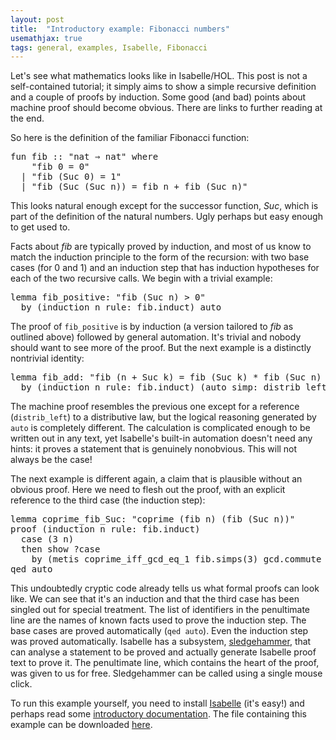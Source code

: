 ```yaml
---
layout: post
title:  "Introductory example: Fibonacci numbers"
usemathjax: true 
tags: general, examples, Isabelle, Fibonacci
---
```


Let's see what mathematics looks like in Isabelle/HOL.  This post is not a self-contained tutorial; it simply aims to show a simple recursive definition and a couple of proofs by induction. Some good (and bad) points about machine proof should become obvious. There are links to further reading at the end.

So here is the definition of the familiar Fibonacci function:

<pre class="source">
<span class="keyword1"><span class="command">fun</span></span> <span class="entity">fib</span> <span class="main">::</span> <span class="quoted"><span class="quoted">"nat <span class="main">⇒</span> nat"</span></span> <span class="keyword2"><span class="keyword">where</span></span>
    <span class="quoted"><span class="quoted">"<span class="free">fib</span> <span class="main">0</span> <span class="main">=</span> <span class="main">0</span>"</span></span>
  <span class="main">|</span> <span class="quoted"><span class="quoted">"<span class="free">fib</span> <span class="main">(</span>Suc <span class="main">0</span><span class="main">)</span> <span class="main">=</span> <span class="main">1</span>"</span></span>
  <span class="main">|</span> <span class="quoted"><span class="quoted">"<span class="free">fib</span> <span class="main">(</span>Suc <span class="main">(</span>Suc <span class="free"><span class="bound"><span class="entity">n</span></span></span><span class="main">)</span><span class="main">)</span> <span class="main">=</span> <span class="free">fib</span> <span class="free"><span class="bound"><span class="entity">n</span></span></span> <span class="main">+</span> <span class="free">fib</span> <span class="main">(</span>Suc <span class="free"><span class="bound"><span class="entity">n</span></span></span><span class="main">)</span>"</span></span>
</pre>

This looks natural enough except for the successor function, *Suc*, which is part of the definition of the natural numbers. Ugly perhaps but easy enough to get used to.

Facts about *fib* are typically proved by induction, and most of us know to match the induction principle to the form of the recursion: with two base cases (for 0 and 1) and an induction step that has induction hypotheses for each of the two recursive calls. We begin with a trivial example:

<pre class="source">
<span class="keyword1"><span class="command">lemma</span></span> fib_positive<span class="main">:</span> <span class="quoted"><span class="quoted">"fib <span class="main">(</span>Suc <span class="free">n</span><span class="main">)</span> <span class="main">&gt;</span> <span class="main">0</span>"</span></span>
  <span class="keyword1"><span class="command">by</span></span> <span class="main">(</span><span class="operator">induction</span> <span class="quoted"><span class="free">n</span></span> <span class="quasi_keyword">rule</span><span class="main"><span class="main">:</span></span> fib.induct<span class="main">)</span> <span class="operator">auto</span>
</pre>

The proof of `fib_positive` is by induction (a version tailored to *fib* as outlined above) followed by general automation. It's trivial and nobody should want to see more of the proof. But the next example is a distinctly nontrivial identity:

<pre class="source">
<span class="keyword1"><span class="command">lemma</span></span> fib_add<span class="main">:</span> <span class="quoted"><span class="quoted">"fib <span class="main">(</span><span class="free">n</span> <span class="main">+</span> Suc <span class="free">k</span><span class="main">)</span> <span class="main">=</span> fib <span class="main">(</span>Suc <span class="free">k</span><span class="main">)</span> <span class="main">*</span> fib <span class="main">(</span>Suc <span class="free">n</span><span class="main">)</span> <span class="main">+</span> fib <span class="free">k</span> <span class="main">*</span> fib <span class="free">n</span>"</span></span>
  <span class="keyword1"><span class="command">by</span></span> <span class="main">(</span><span class="operator">induction</span> <span class="quoted"><span class="free">n</span></span> <span class="quasi_keyword">rule</span><span class="main"><span class="main">:</span></span> fib.induct<span class="main">)</span> <span class="main">(</span><span class="operator">auto</span> <span class="quasi_keyword">simp</span><span class="main"><span class="main">:</span></span> distrib_left<span class="main">)</span>
</pre>

The machine proof resembles the previous one except for a reference (`distrib_left`) to a distributive law, but the logical reasoning generated by `auto` is completely different. The calculation is complicated enough to be written out in any text, yet Isabelle's built-in automation doesn't need any hints: it proves a statement that is genuinely nonobvious. This will not always be the case!

The next example is different again, a claim that is plausible without an obvious proof. Here we need to flesh out the proof, with an explicit reference to the third case (the induction step):

<pre class="source">
<span class="keyword1"><span class="command">lemma</span></span> coprime_fib_Suc<span class="main">:</span> <span class="quoted"><span class="quoted">"coprime <span class="main">(</span>fib <span class="free">n</span><span class="main">)</span> <span class="main">(</span>fib <span class="main">(</span>Suc <span class="free">n</span><span class="main">)</span><span class="main">)</span>"</span></span>
<span class="keyword1"><span class="command">proof</span></span> <span class="main">(</span><span class="operator">induction</span> <span class="quoted"><span class="free">n</span></span> <span class="quasi_keyword">rule</span><span class="main"><span class="main">:</span></span> fib.induct<span class="main">)</span>
  <span class="keyword3"><span class="command">case</span></span> <span class="main">(</span>3 <span class="skolem">n</span><span class="main">)</span>
  <span class="keyword1"><span class="command">then</span></span> <span class="keyword3"><span class="command">show</span></span> <span class="var"><span class="quoted"><span class="var">?case</span></span></span>
    <span class="keyword1"><span class="command">by</span></span> <span class="main">(</span><span class="operator">metis</span> coprime_iff_gcd_eq_1 fib.simps<span class="main"><span class="main">(</span></span>3<span class="main"><span class="main">)</span></span> gcd.commute gcd_add1<span class="main">)</span>
<span class="keyword1"><span class="command">qed</span></span> <span class="operator">auto</span>
</pre>

This undoubtedly cryptic code already tells us what formal proofs can look like. We can see that it's an induction and that the third case has been singled out for special treatment. The list of identifiers in the penultimate line are the names of known facts used to prove the induction step. The base cases are proved automatically (`qed auto`). Even the induction step was proved automatically. Isabelle has a subsystem, [sledgehammer](https://isabelle.in.tum.de/dist/doc/sledgehammer.pdf), that can analyse a statement to be proved and actually generate Isabelle proof text to prove it. The penultimate line, which contains the heart of the proof, was given to us for free. Sledgehammer can be called using a single mouse click.

To run this example yourself, you need to install [Isabelle](https://isabelle.in.tum.de/) (it's easy!) and perhaps read some [introductory documentation](https://isabelle.in.tum.de/dist/Isabelle2021/doc/prog-prove.pdf). The file containing this example can be downloaded [here](/Isabelle-Examples/Fibonacci.thy).
